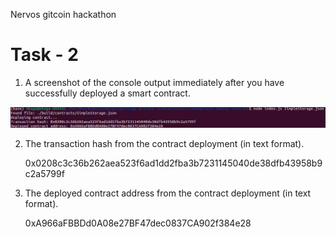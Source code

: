 Nervos gitcoin hackathon

# Task - 2

1. A screenshot of the console output immediately after you have successfully deployed a smart contract.

<img src="deploy.png">

2. The transaction hash from the contract deployment (in text format).

   0x0208c3c36b262aea523f6ad1dd2fba3b7231145040de38dfb43958b9c2a5799f

3. The deployed contract address from the contract deployment (in text format).

   0xA966aFBBDd0A08e27BF47dec0837CA902f384e28
